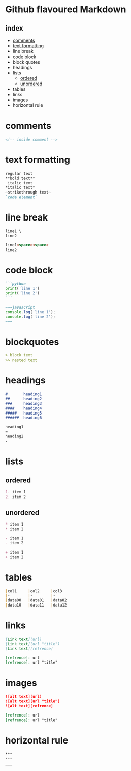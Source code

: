 <!-- 
things to confirm ~~~what is this?~~~


links:
https://www.w3schools.io/file/markdown-introduction/  
https://www.markdowntutorial.com/
https://www.markdownguide.org/cheat-sheet/
https://github.github.com/gfm/
 -->

# Github flavoured Markdown

## index

* [comments](#comments)
* [text formatting](#text-formatting)
* line break
* code block
* block quotes
* headings
* lists
  * [ordered](#ordered)
  * [unordered](#unordered)
* tables
* links
* images
* horizontal rule

# comments
```markdown
<!-- inside comment -->
```


# text formatting
```markdown
regular text
**bold text**
_italic text_
*italic text*
~strikethrough text~
`code element`
```


# line break
```markdown
line1 \ 
line2
```
```markdown
line1<space><space>
line2
```

# code block
~~~markdown
```python
print('line 1')
print('line 2') 
```
~~~
```markdown
~~~javascript
console.log('line 1');
console.log('line 2');
~~~
```

# blockquotes
```markdown
> block text
>> nested text
```


# headings
```markdown
#       heading1
##      heading2
###     heading3
####    heading4
#####   heading5
######  heading6
```
```markdown
heading1
=
heading2
-
```


# lists

## ordered
```markdown
1. item 1
2. item 2
```
## unordered
```markdown
* item 1
* item 2
```
```markdown
- item 1
- item 2
```
```markdown
+ item 1
+ item 2
```


# tables
```markdown
|col1     |col2     |col3
|-        |-        |-
|data00   |data01   |data02
|data10   |data11   |data12
```


# links
```markdown
[Link text](url)
[Link text](url "title")
[Link text][refrence]

[refrence]: url
[refrence]: url "title"
```


# images
```markdown
![alt text](url)
![alt text](url "title")
![alt text][refrence]

[refrence]: url
[refrence]: url "title"
```

# horizontal rule
```markdown
***
---
___
```
